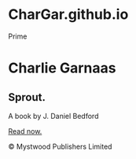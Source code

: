 # CharGar.github.io
Prime
<!DOCTYPE html>
<html>
<head>
	<title>Sprout</title>
	<link rel="stylesheet" type="text/css" href="main.css"/>
</head>
<body>
	<h1>Charlie Garnaas </h1>
	<div class="hero">
		<h2>Sprout.</h2>
		<p>A book by J. Daniel Bedford</p>
		<a href="#">Read now.</a>
	</div>
	<p>&copy; Mystwood Publishers Limited</p>
</body>
</html>
